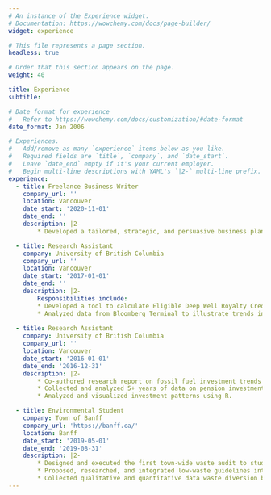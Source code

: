 ```yaml
---
# An instance of the Experience widget.
# Documentation: https://wowchemy.com/docs/page-builder/
widget: experience

# This file represents a page section.
headless: true

# Order that this section appears on the page.
weight: 40

title: Experience
subtitle:

# Date format for experience
#   Refer to https://wowchemy.com/docs/customization/#date-format
date_format: Jan 2006

# Experiences.
#   Add/remove as many `experience` items below as you like.
#   Required fields are `title`, `company`, and `date_start`.
#   Leave `date_end` empty if it's your current employer.
#   Begin multi-line descriptions with YAML's `|2-` multi-line prefix.
experience:
  - title: Freelance Business Writer 
    company_url: ''
    location: Vancouver
    date_start: '2020-11-01'
    date_end: ''
    description: |2-
        * Developed a tailored, strategic, and persuasive business plan for a Canadian agricultural start-up with fully automated cultivation facilities.

  - title: Research Assistant
    company: University of British Columbia
    company_url: ''
    location: Vancouver
    date_start: '2017-01-01'
    date_end: ''
    description: |2-
        Responsibilities include:
        * Developed a tool to calculate Eligible Deep Well Royalty Credits 
        * Analyzed data from Bloomberg Terminal to illustrate trends in natural gas oversupply, gas export capacity, and state of Canada’s natural gas industry. 
        
  - title: Research Assistant
    company: University of British Columbia
    company_url: ''
    location: Vancouver
    date_start: '2016-01-01'
    date_end: '2016-12-31'
    description: |2-
        * Co-authored research report on fossil fuel investment trends of five major Canadian pension funds since the Paris Agreement. 
        * Collected and analyzed 5+ years of data on pension investments in 300+ fossil fuel companies using Bloomberg Terminal. 
        * Analyzed and visualized investment patterns using R. 

  - title: Environmental Student 
    company: Town of Banff
    company_url: 'https://banff.ca/'
    location: Banff
    date_start: '2019-05-01'
    date_end: '2019-08-31'
    description: |2-
        * Designed and executed the first town-wide waste audit to study the prevalence and dispersal of single-use plastics in Banff’s non-commercial waste stream;
        * Proposed, researched, and integrated low-waste guidelines into the municipal Green Procurement Policy. 
        * Collected qualitative and quantitative data waste diversion barriers for 20+ of Banff’s largest commercial & hospitality operations.            
---
```

